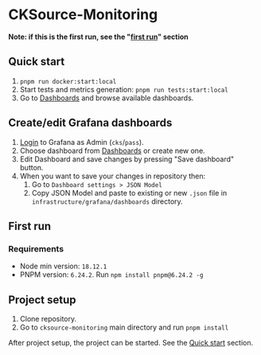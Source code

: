 # CKSource-Monitoring

**Note: if this is the first run, see the "[first run](#first-run)" section**

## Quick start

1. `pnpm run docker:start:local`
2. Start tests and metrics generation: `pnpm run tests:start:local`
3. Go to [Dashboards](http://localhost:3000/dashboards) and browse available dashboards.

## Create/edit Grafana dashboards

1. [Login](http://localhost:3000/login) to Grafana as Admin (`cks`/`pass`).
2. Choose dashboard from [Dashboards](http://localhost:3000/dashboards) or create new one.
3. Edit Dashboard and save changes by pressing "Save dashboard" button.
4. When you want to save your changes in repository then:
   1. Go to `Dashboard settings > JSON Model`
   2. Copy JSON Model and paste to existing or new `.json` file in `infrastructure/grafana/dashboards` directory.

## First run

### Requirements

- Node min version: `18.12.1`
- PNPM version: `6.24.2`. Run `npm install pnpm@6.24.2 -g`

## Project setup

1. Clone repository.
2. Go to `cksource-monitoring` main directory and run `pnpm install`

After project setup, the project can be started. See the [Quick start](#quick-start) section.
